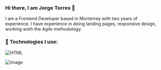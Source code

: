 ### Hi there, I am Jorge Torres 👋

<!--
**JorgeTTor/JorgeTTor** is a ✨ _special_ ✨ repository because its `README.md` (this file) appears on your GitHub profile.

Here are some ideas to get you started:

- 🔭 I’m currently working on ...
- 🌱 I’m currently learning ...
- 👯 I’m looking to collaborate on ...
- 🤔 I’m looking for help with ...
- 💬 Ask me about ...
- 📫 How to reach me: ...
- 😄 Pronouns: he / his
- ⚡ Fun fact: ...
-->
I am a Frontend Developer based in Monterrey with two years of experience. I have experience in doing landing pages, responsive design, working woth the Agile methodology.


### :toolbox: Technologies I use: 
![HTML](https://img.shields.io/badge/HTML5-E34F26?style=for-the-badge&logo=html5&logoColor=white) 

![image](https://user-images.githubusercontent.com/71452849/175755163-fc57e2f3-64f5-4116-8cdc-b7595a354f82.png)
